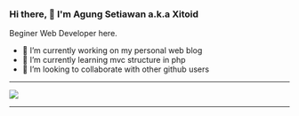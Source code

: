 <!--
**xitoid/xitoid** is a ✨ _special_ ✨ repository because its `README.md` (this file) appears on your GitHub profile.
-->
### Hi there, 👋 I'm Agung Setiawan a.k.a Xitoid
Beginer Web Developer here. 
- 🔭 I’m currently working on my personal web blog<br/>
- 🌱 I’m currently learning mvc structure in php<br/>
- 👯 I’m looking to collaborate with other github users<br/>
<!-- - 🤔 I’m looking for help with ...
- 💬 Ask me about ...
- 📫 How to reach me: ...
- 😄 Pronouns: ...
- ⚡ Fun fact: ... -->

<hr>
<img src="https://github-readme-stats.vercel.app/api/?username=xitoid&show_icons=true&hide_border=true&hide_title=true">
<hr>

<!-- My website is gone ...
### Get in Touch
<a href="https://xitoid.com" target="blank"><img src="https://img.shields.io/badge/Website-https://xitoid.com-blue?" /></a>
-->
